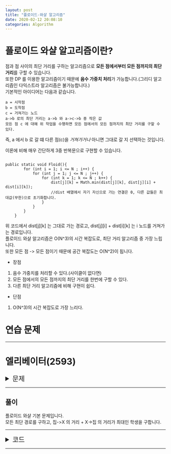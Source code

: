 ```yaml
---
layout: post
title: "플로이드-와샬 알고리즘"
date: 2020-02-12 20:08:10
categories: Algorithm
---
```


# 플로이드 와샬 알고리즘이란?

점과 점 사이의 최단 거리를 구하는 알고리즘으로 **모든 점에서부터 모든 점까지의 최단 거리**를 구할 수 있습니다.  
또한 DP 를 이용한 알고리즘이기 때문에 **음수 가중치 처리**가 가능합니다.(그리디 알고리즘인 다익스트라 알고리즘은 불가능합니다.)  
기본적인 아이디어는 다음과 같습니다.

```
a = 시작점
b = 도착점
c = 거쳐가는 노드
a->b 로의 최단 거리는 a->b 와 a->c->b 중 작은 값
모든 점 c 에 대해 위 작업을 수행하면 모든 점에서의 모든 점까지의 최단 거리를 구할 수 있다.
```

즉, a 에서 b 로 갈 떄 다른 점(c)을 *거쳐가거나* 아니면 그대로 갈 지 선택하는 것입니다.

이론에 비해 매우 간단하게 3중 반복문으로 구현할 수 있습니다.

```

public static void Floid(){
        for (int i = 1; i <= N ; i++) {
            for (int j = 1; j <= N ; j++) {
                for (int k = 1; k <= N ; k++) {
                    dist[j][k] = Math.min(dist[j][k], dist[j][i] + dist[i][k]);
                    //dist 배열에서 자기 자신으로 가는 연결은 0, 다른 값들은 최대값(무한)으로 초기화합니다.
                }
            }
        }
    }

```

위 코드에서 dist[j][k] 는 그대로 가는 경로고, dist[j][i] + dist[i][k] 는 i 노드를 거쳐가는 경로입니다.  
플로이드 와샬 알고리즘은 O(N^3)의 시간 복잡도로, 최단 거리 알고리즘 중 가장 느립니다.  
또한 모든 점 -> 모든 점이기 때문에 공간 복잡도는 O(N^2)이 됩니다.

- 장점
1. 음수 가중치를 처리할 수 있다.(사이클이 없다면)
2. 모든 점에서의 모든 점까지의 최단 거리를 한번에 구할 수 있다.
3. 다른 최단 거리 알고리즘에 비해 구현이 쉽다.

- 단점
1. O(N^3)의 시간 복잡도로 가장 느리다.

# 연습 문제

* * *

# 엘리베이터(2593)

<details>
<summary border="1" style = "font-size:1.5em;">문제</summary>
<div markdown="1">
![KOI1-1](https://leejaeseung.github.io/img/FW/FW1_1.PNG)
</div>
</details>

* * *

## 풀이

플로이드 와샬 기본 문제입니다.  
모든 최단 경로를 구하고, 집->X 의 거리 + X->집 의 거리가 최대인 학생을 구합니다.

* * *

<details>
<summary border="1" style = "font-size:1.5em;">코드</summary>
<div markdown="1">

``` java

import java.io.*;
import java.util.StringTokenizer;

public class Main {

    public static int N, M, X;
    public static int[][] dist;
    public static void main(String[] argc) throws IOException {
        BufferedReader br = new BufferedReader(new InputStreamReader(System.in));
        BufferedWriter bw = new BufferedWriter(new OutputStreamWriter(System.out));
        StringTokenizer st = new StringTokenizer(br.readLine());

        N = Integer.parseInt(st.nextToken());
        M = Integer.parseInt(st.nextToken());
        X = Integer.parseInt(st.nextToken());

        dist = new int[N + 1][N + 1];
        for (int i = 0; i <= N ; i++) {
            for (int j = 0; j <= N ; j++) {
                dist[i][j] = 10000000;
                if(i == j)
                    dist[i][j] = 0;
                //자기 자신은 0으로 초기화!
            }
        }

        for (int i = 0; i < M ; i++) {
            st = new StringTokenizer(br.readLine());

            int from = Integer.parseInt(st.nextToken());
            int to = Integer.parseInt(st.nextToken());
            int d = Integer.parseInt(st.nextToken());

            dist[from][to] = d;
        }
        Floid();

        int max = 0;
        for (int i = 1; i <= N ; i++) {
            max = Math.max(max, dist[i][X] + dist[X][i]);
        }

        bw.write(Integer.toString(max));
        bw.flush();
        bw.close();
    }
    public static void Floid(){
        for (int i = 1; i <= N ; i++) {
            for (int j = 1; j <= N ; j++) {
                for (int k = 1; k <= N ; k++) {
                    dist[j][k] = Math.min(dist[j][k], dist[j][i] + dist[i][k]);
                    //거리 덧셈에서 오버플로우 조심!
                }
            }
        }
    }
}

```

![KOI1-3](https://leejaeseung.github.io/img/FW/FW1_2.PNG)

</div>
</details>

* * *
